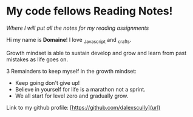 # My code fellows Reading Notes!
*Where I will put all the notes for my reading assignments*

Hi my name is **Domaine**! I love <sub>Javascript</sub> and <sub>crafts</sub>.

Growth mindset is able to sustain develop and grow and learn from past mistakes as life goes on.

3 Remainders to keep myself in the growth mindset:

- Keep going don't give up!
- Believe in yourself for life is a marathon not a sprint.
- We all start for level zero and gradually grow.

Link to my github profile: [https://github.com/dalexscully](url)
